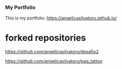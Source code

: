 ### My Portfolio

This is my portfolio: https://angelicasilvatoro.github.io/

# forked repositories

https://github.com/angelicasilvatoro/desafio2

https://github.com/angelicasilvatoro/pag_tattoo